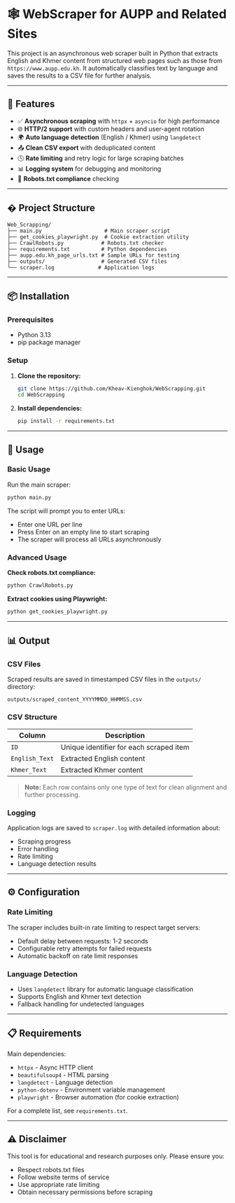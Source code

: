 # 🕸️ WebScraper for AUPP and Related Sites

This project is an asynchronous web scraper built in Python that extracts English and Khmer content from structured web pages such as those from `https://www.aupp.edu.kh`. It automatically classifies text by language and saves the results to a CSV file for further analysis.

---

## 🚀 Features

- ✅ **Asynchronous scraping** with `httpx` + `asyncio` for high performance
- 🌐 **HTTP/2 support** with custom headers and user-agent rotation
- 🌍 **Auto language detection** (English / Khmer) using `langdetect`
- 📤 **Clean CSV export** with deduplicated content
- 🕓 **Rate limiting** and retry logic for large scraping batches
- 📊 **Logging system** for debugging and monitoring
- 🎯 **Robots.txt compliance** checking

---

## � Project Structure

```
Web_Scrapping/
├── main.py                    # Main scraper script
├── get_cookies_playwright.py  # Cookie extraction utility
├── CrawlRobots.py            # Robots.txt checker
├── requirements.txt          # Python dependencies
├── aupp.edu.kh_page_urls.txt # Sample URLs for testing
├── outputs/                  # Generated CSV files
└── scraper.log              # Application logs
```

---

## 📦 Installation

### Prerequisites
- Python 3.13
- pip package manager

### Setup

1. **Clone the repository:**
   ```bash
   git clone https://github.com/Kheav-Kienghok/WebScrapping.git
   cd WebScrapping
   ```

2. **Install dependencies:**
   ```bash
   pip install -r requirements.txt
   ```

---

## 🧪 Usage

### Basic Usage

Run the main scraper:
```bash
python main.py
```

The script will prompt you to enter URLs:
- Enter one URL per line
- Press Enter on an empty line to start scraping
- The scraper will process all URLs asynchronously

### Advanced Usage

**Check robots.txt compliance:**
```bash
python CrawlRobots.py
```

**Extract cookies using Playwright:**
```bash
python get_cookies_playwright.py
```

---

## 📊 Output

### CSV Files
Scraped results are saved in timestamped CSV files in the `outputs/` directory:
```
outputs/scraped_content_YYYYMMDD_HHMMSS.csv
```

### CSV Structure
| Column | Description |
|--------|-------------|
| `ID` | Unique identifier for each scraped item |
| `English_Text` | Extracted English content |
| `Khmer_Text` | Extracted Khmer content |

> **Note:** Each row contains only one type of text for clean alignment and further processing.

### Logging
Application logs are saved to `scraper.log` with detailed information about:
- Scraping progress
- Error handling
- Rate limiting
- Language detection results

---

## ⚙️ Configuration

### Rate Limiting
The scraper includes built-in rate limiting to respect target servers:
- Default delay between requests: 1-2 seconds
- Configurable retry attempts for failed requests
- Automatic backoff on rate limit responses

### Language Detection
- Uses `langdetect` library for automatic language classification
- Supports English and Khmer text detection
- Fallback handling for undetected languages

---

## 📋 Requirements

Main dependencies:
- `httpx` - Async HTTP client
- `beautifulsoup4` - HTML parsing
- `langdetect` - Language detection
- `python-dotenv` - Environment variable management
- `playwright` - Browser automation (for cookie extraction)

For a complete list, see `requirements.txt`.

---

## ⚠️ Disclaimer

This tool is for educational and research purposes only. Please ensure you:
- Respect robots.txt files
- Follow website terms of service
- Use appropriate rate limiting
- Obtain necessary permissions before scraping